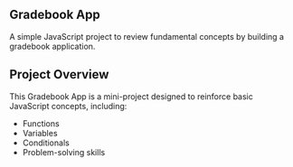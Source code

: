 ## Gradebook App
A simple JavaScript project to review fundamental concepts by building a gradebook application.

## Project Overview
This Gradebook App is a mini-project designed to reinforce basic JavaScript concepts, including:
* Functions
* Variables
* Conditionals
* Problem-solving skills

